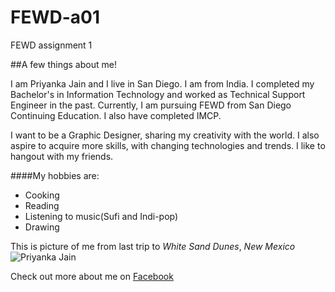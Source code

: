 # FEWD-a01
FEWD assignment 1

##A few things about me!

I am Priyanka Jain and I live in San Diego. I am from India. I completed my Bachelor's in Information Technology and worked as Technical Support Engineer in the past. Currently, I am pursuing FEWD from San Diego Continuing Education. I also have completed IMCP.

I want to be a Graphic Designer, sharing my creativity with the world. I also aspire to acquire more skills, with changing technologies and trends. I like to hangout with my friends.

####My hobbies are:
* Cooking
* Reading
* Listening to music(Sufi and Indi-pop)
* Drawing

This is picture of me from last trip to _White Sand Dunes_, _*New Mexico*_
![Priyanka Jain](https://user-images.githubusercontent.com/36007369/35755224-37477c02-081b-11e8-97b1-b4c5f6943dd6.jpg)

Check out more about me on [Facebook](https://www.facebook.com/prijain228)
